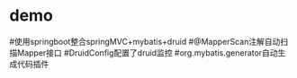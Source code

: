 # demo
#使用springboot整合springMVC+mybatis+druid
#@MapperScan注解自动扫描Mapper接口
#DruidConfig配置了druid监控
#org.mybatis.generator自动生成代码插件
